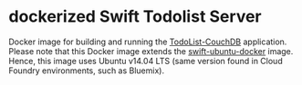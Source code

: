 # dockerized Swift Todolist Server
Docker image for building and running the [TodoList-CouchDB](https://github.com/IBM-Bluemix/TodoList-CouchDB) application. Please note that this Docker image extends the [swift-ubuntu-docker](https://github.com/IBM-Swift/swift-ubuntu-docker) image. Hence, this image uses Ubuntu v14.04 LTS (same version found in Cloud Foundry environments, such as Bluemix).
